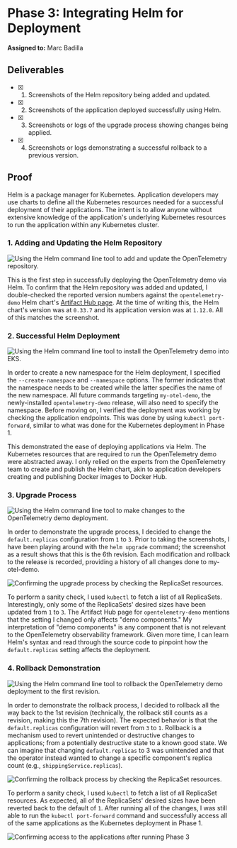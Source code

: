 # Phase 3: Integrating Helm for Deployment

**Assigned to:** Marc Badilla

## Deliverables

- [x] 1. Screenshots of the Helm repository being added and updated.
- [x] 2. Screenshots of the application deployed successfully using Helm.
- [x] 3. Screenshots or logs of the upgrade process showing changes being applied.
- [x] 4. Screenshots or logs demonstrating a successful rollback to a previous version.

## Proof

Helm is a package manager for Kubernetes. Application developers may use charts to define all the Kubernetes resources needed for a successful deployment of their applications. The intent is to allow anyone without extensive knowledge of the application's underlying Kubernetes resources to run the application within any Kubernetes cluster.

### 1. Adding and Updating the Helm Repository

![Using the Helm command line tool to add and update the OpenTelemetry repository.](./0-add-and-update-repository.png)

This is the first step in successfully deploying the OpenTelemetry demo via Helm. To confirm that the Helm repository was added and updated, I double-checked the reported version numbers against the `opentelemetry-demo` Helm chart's [Artifact Hub page](https://artifacthub.io/packages/helm/opentelemetry-helm/opentelemetry-demo). At the time of writing this, the Helm chart's version was at `0.33.7` and its application version was at `1.12.0`. All of this matches the screenshot.

### 2. Successful Helm Deployment

![Using the Helm command line tool to install the OpenTelemetry demo into EKS.](./1-opentelemetry-demo-deployment.png)

In order to create a new namespace for the Helm deployment, I specified the `--create-namespace` and `--namespace` options. The former indicates that the namespace needs to be created while the latter specifies the name of the new namespace. All future commands targeting `my-otel-demo`, the newly-installed `opentelemetry-demo` release, will also need to specify the namespace. Before moving on, I verified the deployment was working by checking the application endpoints. This was done by using `kubectl port-forward`, similar to what was done for the Kubernetes deployment in Phase 1.

This demonstrated the ease of deploying applications via Helm. The Kubernetes resources that are required to run the OpenTelemetry demo were abstracted away. I only relied on the experts from the OpenTelemetry team to create and publish the Helm chart, akin to application developers creating and publishing Docker images to Docker Hub.

### 3. Upgrade Process

![Using the Helm command line tool to make changes to the OpenTelemetry demo deployment.](./2-upgrade.png)

In order to demonstrate the upgrade process, I decided to change the `default.replicas` configuration from `1` to `3`. Prior to taking the screenshots, I have been playing around with the `helm upgrade` command; the screenshot as a result shows that this is the 6th revision. Each modification and rollback to the release is recorded, providing a history of all changes done to my-otel-demo.

![Confirming the upgrade process by checking the ReplicaSet resources.](./3-upgrade-confirm.png)

To perform a sanity check, I used `kubectl` to fetch a list of all ReplicaSets. Interestingly, only some of the ReplicaSets' desired sizes have been updated from `1` to `3`. The Artifact Hub page for `opentelemetry-demo` mentions that the setting I changed only affects "demo components." My interpretation of "demo components" is any component that is not relevant to the OpenTelemetry observability framework. Given more time, I can learn Helm's syntax and read through the source code to pinpoint how the `default.replicas` setting affects the deployment.

### 4. Rollback Demonstration

![Using the Helm command line tool to rollback the OpenTelemetry demo deployment to the first revision.](./4-rollback.png)

In order to demonstrate the rollback process, I decided to rollback all the way back to the 1st revision (technically, the rollback still counts as a revision, making this the 7th revision). The expected behavior is that the `default.replicas` configuration will revert from `3` to `1`. Rollback is a mechanism used to revert unintended or destructive changes to applications; from a potentially destructive state to a known good state. We can imagine that changing `default.replicas` to 3 was unintended and that the operator instead wanted to change a specific component's replica count (e.g., `shippingService.replicas`).

![Confirming the rollback process by checking the ReplicaSet resources.](./5-rollback-confirm.png)

To perform a sanity check, I used `kubectl` to fetch a list of all ReplicaSet resources. As expected, all of the ReplicaSets' desired sizes have been reverted back to the default of `1`. After running all of the changes, I was still able to run the `kubectl port-forward` command and successfully access all of the same applications as the Kubernetes deployment in Phase 1.

![Confirming access to the applications after running Phase 3](./6-kubectl-port-forward.png)
